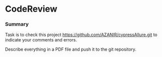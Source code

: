 # CodeReview

### Summary

Task is to check this project https://github.com/AZANIR/cypressAllure.git to indicate your comments and errors.

Describe everything in a PDF file and push it to the git repository.


